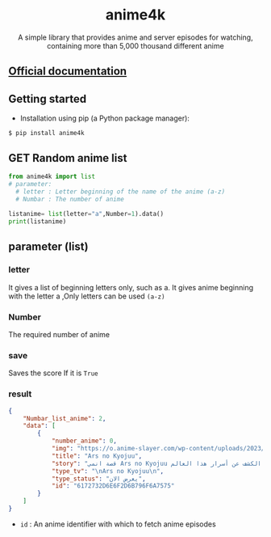 <h1 align="center">anime4k</h1> <p align="center">A simple library that provides anime and server episodes for watching, containing more than 5,000 thousand different anime</p>


<h2><a href='https://pytba.readthedocs.io/en/latest/index.html'>Official documentation</a></h2>


## Getting started
* Installation using pip (a Python package manager):

``` 
$ pip install anime4k

```

## GET Random anime list
```python 
from anime4k import list
# parameter:	
  # letter : Letter beginning of the name of the anime (a-z)
  # Numbar : The number of anime
	
listanime= list(letter="a",Number=1).data()
print(listanime)

```
## parameter (list)
### letter
It gives a list of beginning letters only, such as a. It gives anime beginning with the letter a 
 ,Only letters can be used `(a-z)`

### Number
The required number of anime

### save

Saves the score If it is `True` 

### result 
```json
{
    "Numbar_list_anime": 2,
    "data": [
        {
            "number_anime": 0,
            "img": "https://o.anime-slayer.com/wp-content/uploads/2023/01/132161-215x300.webp",
            "title": "Ars no Kyojuu",
            "story": "قصة انمي Ars no Kyojuu تدور في عصر السيوف والأبطال والأساطير. أنشأت الوحوش العملاقة الأرض، ولكن بعد ذلك سرق البشر تلك الأرض. أثار هذا غضب الوحوش التي بدأت بعد ذلك في أكل البشر. من أجل المقاومة، دعا البشر الآلهة. وبدأت وحوش “كيوجو” تنتشر في جميع أنحاء العالم، مما تسبب في أضرار جسيمة، لكن البشر قاوموا من خلال صيد “كيوجو“. بينما ازدهرت البشرية باستخدام الأجزاء المشرحة من الوحوش. “جيرو” هو «رجل نجا من الموت»، ويطارد “كيوجو” لكسب لقمة العيش. يلتقي بـ”كومي” التي يطاردها شخص ما. ثم يبدأ “جيرو” وأصدقاؤه في الكشف عن أسرار هذا العالم.\r\n\r\n",
            "type_tv": "\nArs no Kyojuu\n",
            "type_status": "يعرض الان",
            "id": "6172732D6E6F2D6B796F6A7575"
        }
    ]
}
```
* `id` : An anime identifier with which to fetch anime episodes
